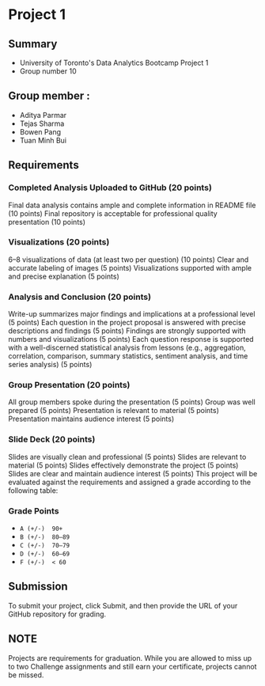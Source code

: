 # Project 1

## Summary
* University of Toronto's Data Analytics Bootcamp Project 1
* Group number 10
## Group member :
  * Aditya Parmar
  * Tejas Sharma
  * Bowen Pang
  * Tuan Minh Bui

## Requirements

### Completed Analysis Uploaded to GitHub (20 points)
Final data analysis contains ample and complete information in README file (10 points)
Final repository is acceptable for professional quality presentation (10 points)

### Visualizations (20 points)
6–8 visualizations of data (at least two per question) (10 points)
Clear and accurate labeling of images (5 points)
Visualizations supported with ample and precise explanation (5 points)

### Analysis and Conclusion (20 points)
Write-up summarizes major findings and implications at a professional level (5 points)
Each question in the project proposal is answered with precise descriptions and findings (5 points)
Findings are strongly supported with numbers and visualizations (5 points)
Each question response is supported with a well-discerned statistical analysis from lessons (e.g., aggregation, correlation, comparison, summary statistics, sentiment analysis, and time series analysis) (5 points)

### Group Presentation (20 points)
All group members spoke during the presentation (5 points)
Group was well prepared (5 points)
Presentation is relevant to material (5 points)
Presentation maintains audience interest (5 points)

### Slide Deck (20 points)
Slides are visually clean and professional (5 points)
Slides are relevant to material (5 points)
Slides effectively demonstrate the project (5 points)
Slides are clear and maintain audience interest (5 points)
This project will be evaluated against the requirements and assigned a grade according to the following table:

### Grade Points
* `A (+/-)	90+`
* `B (+/-)	80–89`
* `C (+/-)	70–79`
* `D (+/-)	60–69`
* `F (+/-)	< 60`

## Submission
To submit your project, click Submit, and then provide the URL of your GitHub repository for grading.

## NOTE
Projects are requirements for graduation. While you are allowed to miss up to two Challenge assignments and still earn your certificate, projects cannot be missed.
